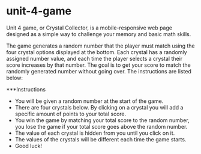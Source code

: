# unit-4-game

Unit 4 game, or Crystal Collector, is a mobile-responsive web page designed as a simple way to  challenge your memory and basic math skills.

The game generates a random number that the player must match using the four crystal options displayed at the bottom. 
Each crystal has a randomly assigned number value, and each time the player selects a crystal their score increases by that number. 
The goal is to get your score to match the randomly generated number without going over.
The instructions are listed below:

***Instructions

 - You will be given a random number at the start of the game.
 - There are four crystals below. By clicking on a crystal you will add a specific amount of points to your total score.
 - You win the game by matching your total score to the random number, you lose the game if your total score goes above the random number.
 - The value of each crystal is hidden from you until you click on it.
 - The values of the crystals will be different each time the game starts.
 - Good luck!